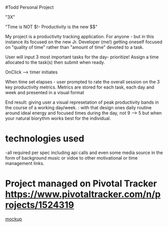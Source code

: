#Todd Personal Project

  "3X"

"Time is NOT $!- Productivity is the new $$"


My project is a productivity tracking application.
For anyone - but in this instance its focused on the new Jr. Developer (me!) getting oneself focused on "quality of time" rather than "amount of time" devoted to a task.

User will input 3 most important tasks for the day- prioritize!
Assign a time allocated to the task(s) then submit when ready.

OnClick --> timer initiates

When time set elapses - user prompted to rate the overall session on the 3 key productivity metrics.
Metrics are stored for each task, each day and week and presented in a visual format


End result: giving user a visual represetation of peak productivity bands in the course of a working day/week.
          : with that design ones daily routine around ideal energy and focused times during the day, 
          not 9 --> 5 but when your natural biorythm works best for the individual.


# technologies used 
  -all required per spec including api calls and even some media source in the form of background 
  music or vidoe to other motivational or time management links.
  
 # Project managed on Pivotal Tracker https://www.pivotaltracker.com/n/projects/1524319
 
 [mockup](PProj.png)